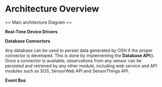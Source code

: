 # Architecture Overview

== Main architecture Diagram ==


**Real-Time Device Drivers**



**Database Connectors**

Any database can be used to persist data generated by OSH if the proper connector is developed. This is done by implementing the **Database API**(). Once a connector is available, observations from any sensor can be persisted and retrieved by any other module, including web service and API modules such as SOS, SensorWeb API and SensorThings API.



**Event Bus**

